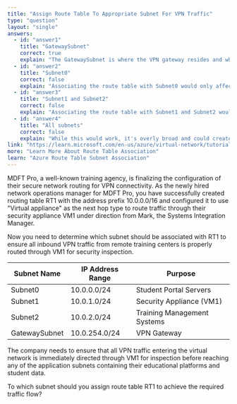 ```yaml
---
title: "Assign Route Table To Appropriate Subnet For VPN Traffic"
type: "question"
layout: "single"
answers:
  - id: "answer1"
    title: "GatewaySubnet"
    correct: true
    explain: "The GatewaySubnet is where the VPN gateway resides and where inbound VPN traffic first enters the virtual network. Associating the route table with GatewaySubnet ensures that all traffic coming from the VPN gateway is immediately routed through VM1."
  - id: "answer2"
    title: "Subnet0"
    correct: false
    explain: "Associating the route table with Subnet0 would only affect traffic originating from or destined to Subnet0. It would not capture inbound VPN traffic that needs to be routed through VM1 before reaching any subnet."
  - id: "answer3"
    title: "Subnet1 and Subnet2"
    correct: false
    explain: "Associating the route table with Subnet1 and Subnet2 would affect outbound traffic from these subnets, but would not capture inbound VPN traffic. The goal is to route inbound VPN traffic, which must be controlled at the GatewaySubnet level."
  - id: "answer4"
    title: "All subnets"
    correct: false
    explain: "While this would work, it's overly broad and could create routing loops or unintended traffic patterns. The specific requirement is to route inbound VPN traffic, which only requires association with the GatewaySubnet."
link: "https://learn.microsoft.com/en-us/azure/virtual-network/tutorial-create-route-table-portal"
more: "Learn More About Route Table Association"
learn: "Azure Route Table Subnet Association"
---
```


MDFT Pro, a well-known training agency, is finalizing the configuration of their secure network routing for VPN connectivity. As the newly hired network operations manager for MDFT Pro, you have successfully created routing table RT1 with the address prefix 10.0.0.0/16 and configured it to use "Virtual appliance" as the next hop type to route traffic through their security appliance VM1 under direction from Mark, the Systems Integration Manager. 

Now you need to determine which subnet should be associated with RT1 to ensure all inbound VPN traffic from remote training centers is properly routed through VM1 for security inspection.

| Subnet Name | IP Address Range | Purpose |
|-------------|------------------|---------|
| Subnet0 | 10.0.0.0/24 | Student Portal Servers |
| Subnet1 | 10.0.1.0/24 | Security Appliance (VM1) |
| Subnet2 | 10.0.2.0/24 | Training Management Systems |
| GatewaySubnet | 10.0.254.0/24 | VPN Gateway |

The company needs to ensure that all VPN traffic entering the virtual network is immediately directed through VM1 for inspection before reaching any of the application subnets containing their educational platforms and student data.

To which subnet should you assign route table RT1 to achieve the required traffic flow?
